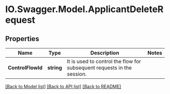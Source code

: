 # IO.Swagger.Model.ApplicantDeleteRequest
## Properties

Name | Type | Description | Notes
------------ | ------------- | ------------- | -------------
**ControlFlowId** | **string** | It is used to control the flow for subsequent requests in the session. | 

[[Back to Model list]](../README.md#documentation-for-models) [[Back to API list]](../README.md#documentation-for-api-endpoints) [[Back to README]](../README.md)

